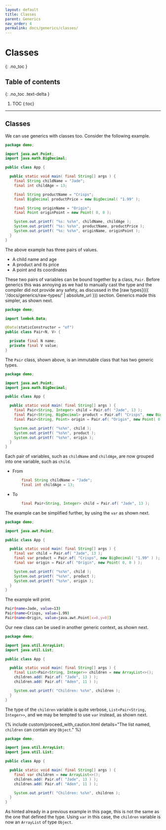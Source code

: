 ```yaml
---
layout: default
title: Classes
parent: Generics
nav_order: 4
permalink: docs/generics/classes/
---
```


# Classes
{: .no_toc }

## Table of contents
{: .no_toc .text-delta }

1. TOC
{:toc}

---

## Classes

We can use generics with classes too.  Consider the following example.

```java
package demo;

import java.awt.Point;
import java.math.BigDecimal;

public class App {

  public static void main( final String[] args ) {
    final String childName = "Jade";
    final int childAge = 13;

    final String productName = "Crisps";
    final BigDecimal productPrice = new BigDecimal( "1.99" );

    final String originName = "Origin";
    final Point originPoint = new Point( 0, 0 );

    System.out.printf( "%s: %s%n", childName, childAge );
    System.out.printf( "%s: %s%n", productName, productPrice );
    System.out.printf( "%s: %s%n", originName, originPoint );
  }
}
```

The above example has three pairs of values.

* A child name and age
* A product and its price
* A point and its coordinates  

These two pairs of variables can be bound together by a class, `Pair`.  Before generics this was annoying as we had to manually cast the type and the compiler did not provide any safety, as discussed in the [raw types]({{ '/docs/generics/raw-types/' | absolute_url }}) section.  Generics made this simpler, as shown next. 

```java
package demo;

import lombok.Data;

@Data(staticConstructor = "of")
public class Pair<N, V> {

  private final N name;
  private final V value;
}
```

The `Pair` class, shown above, is an immutable class that has two generic types.

```java
package demo;

import java.awt.Point;
import java.math.BigDecimal;

public class App {

  public static void main( final String[] args ) {
    final Pair<String, Integer> child = Pair.of( "Jade", 13 );
    final Pair<String, BigDecimal> product = Pair.of( "Crisps", new BigDecimal( "1.99" ) );
    final Pair<String, Point> origin = Pair.of( "Origin", new Point( 0, 0 ) );

    System.out.printf( "%s%n", child );
    System.out.printf( "%s%n", product );
    System.out.printf( "%s%n", origin );
  }
}
```

Each pair of variables, such as `childName` and `childAge`, are now grouped into one variable, such as `child`.

* From
   ```java
       final String childName = "Jade";
       final int childAge = 13;
   ```

* To
   ```java
       final Pair<String, Integer> child = Pair.of( "Jade", 13 );
   ```

The example can be simplified further, by using the `var` as shown next.

```java
package demo;

import java.awt.Point;

public class App {

  public static void main( final String[] args ) {
    final var child = Pair.of( "Jade", 13 );
    final var product = Pair.of( "Crisps", new BigDecimal( "1.99" ) );
    final var origin = Pair.of( "Origin", new Point( 0, 0 ) );

    System.out.printf( "%s%n", child );
    System.out.printf( "%s%n", product );
    System.out.printf( "%s%n", origin );
  }
}
```

The example will print.

```bash
Pair(name=Jade, value=13)
Pair(name=Crisps, value=1.99)
Pair(name=Origin, value=java.awt.Point[x=0,y=0])
```

Our new class can be used in another generic context, as shown next.

```java
package demo;

import java.util.ArrayList;
import java.util.List;

public class App {

  public static void main( final String[] args ) {
    final List<Pair<String, Integer>> children = new ArrayList<>();
    children.add( Pair.of( "Jade", 13 ) );
    children.add( Pair.of( "Aden", 11 ) );

    System.out.printf( "Children: %s%n", children );
  }
}
```

The type of the `children` variable is quite verbose, `List<Pair<String, Integer>>`, and we may be tempted to use `var` instead, as shown next.

{% include custom/proceed_with_caution.html details="The list named, <code>children</code> can contain any <code>Object</code>." %}

```java
package demo;

import java.util.ArrayList;
import java.util.List;

public class App {

  public static void main( final String[] args ) {
    final var children = new ArrayList<>();
    children.add( Pair.of( "Jade", 13 ) );
    children.add( Pair.of( "Aden", 11 ) );

    System.out.printf( "Children: %s%n", children );
  }
}
```

As hinted already in a previous example in this page, this is not the same as the one that defined the type.  Using `var` in this case, the `children` variable is now an `ArrayList` of type `Object`.
